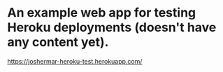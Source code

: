 # An example web app for testing Heroku deployments (doesn't have any content yet).

https://joshermar-heroku-test.herokuapp.com/
